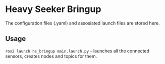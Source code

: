 # Heavy Seeker Bringup
The configuration files (.yaml) and assosiated launch files are stored here.

## Usage
`ros2 launch hs_bringup main.launch.py` - launches all the connected sensors, creates nodes and topics for them.